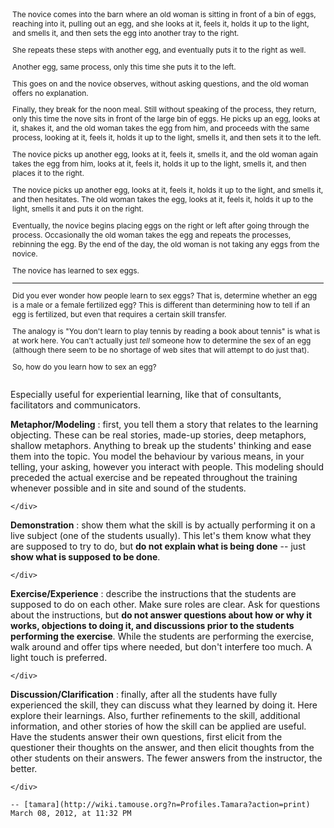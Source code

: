 <div id="wikitext">

<div class="frame"
style="margin-left: auto; margin-right: auto; padding: 3px; font-size: 85%;">

The novice comes into the barn where an old woman is sitting in front of
a bin of eggs, reaching into it, pulling out an egg, and she looks at
it, feels it, holds it up to the light, and smells it, and then sets the
egg into another tray to the right.

She repeats these steps with another egg, and eventually puts it to the
right as well.

Another egg, same process, only this time she puts it to the left.

This goes on and the novice observes, without asking questions, and the
old woman offers no explanation.

Finally, they break for the noon meal. Still without speaking of the
process, they return, only this time the nove sits in front of the large
bin of eggs. He picks up an egg, looks at it, shakes it, and the old
woman takes the egg from him, and proceeds with the same process,
looking at it, feels it, holds it up to the light, smells it, and then
sets it to the left.

The novice picks up another egg, looks at it, feels it, smells it, and
the old woman again takes the egg from him, looks at it, feels it, holds
it up to the light, smells it, and then places it to the right.

The novice picks up another egg, looks at it, feels it, holds it up to
the light, and smells it, and then hesitates. The old woman takes the
egg, looks at it, feels it, holds it up to the light, smells it and puts
it on the right.

Eventually, the novice begins placing eggs on the right or left after
going through the process. Occasionally the old woman takes the egg and
repeats the processes, rebinning the egg. By the end of the day, the old
woman is not taking any eggs from the novice.

The novice has learned to sex eggs.

<div class="vspace">

</div>

------------------------------------------------------------------------

Did you ever wonder how people learn to sex eggs? That is, determine
whether an egg is a male or a female fertilized egg? This is different
than determining how to tell if an egg is fertilized, but even that
requires a certain skill transfer.

The analogy is "You don't learn to play tennis by reading a book about
tennis" is what is at work here. You can't actually just *tell* someone
how to determine the sex of an egg (although there seem to be no
shortage of web sites that will attempt to do just that).

So, how do you learn how to sex an egg?

<div class="vspace">

</div>

</div>

Especially useful for experiential learning, like that of consultants,
facilitators and communicators.

<div class="vspace">

</div>

**Metaphor/Modeling**
:   first, you tell them a story that relates to the learning objecting.
    These can be real stories, made-up stories, deep metaphors, shallow
    metaphors. Anything to break up the students' thinking and ease them
    into the topic. You model the behaviour by various means, in your
    telling, your asking, however you interact with people. This
    modeling should preceded the actual exercise and be repeated
    throughout the training whenever possible and in site and sound of
    the students.
    <div class="vspace">

    </div>

**Demonstration**
:   show them what the skill is by actually performing it on a live
    subject (one of the students usually). This let's them know what
    they are supposed to try to do, but **do not explain what is being
    done** -- just **show what is supposed to be done**.
    <div class="vspace">

    </div>

**Exercise/Experience**
:   describe the instructions that the students are supposed to do on
    each other. Make sure roles are clear. Ask for questions about the
    instructions, but **do not answer questions about how or why it
    works, objections to doing it, and discussions prior to the students
    performing the exercise**. While the students are performing the
    exercise, walk around and offer tips where needed, but don't
    interfere too much. A light touch is preferred.
    <div class="vspace">

    </div>

**Discussion/Clarification**
:   finally, after all the students have fully experienced the skill,
    they can discuss what they learned by doing it. Here explore their
    learnings. Also, further refinements to the skill, additional
    information, and other stories of how the skill can be applied are
    useful. Have the students answer their own questions, first elicit
    from the questioner their thoughts on the answer, and then elicit
    thoughts from the other students on their answers. The fewer answers
    from the instructor, the better.
    <div class="vspace">

    </div>

    -- [tamara](http://wiki.tamouse.org?n=Profiles.Tamara?action=print)
    March 08, 2012, at 11:32 PM

<div class="vspace">

</div>

</div>
